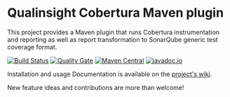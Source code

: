 # Qualinsight Cobertura Maven plugin

This project provides a Maven plugin that runs Cobertura instrumentation and reporting as well as report transformation to SonarQube generic test coverage format.

[![Build Status](https://travis-ci.org/QualInsight/qualinsight-mojo-cobertura.svg?branch=master)](https://travis-ci.org/QualInsight/qualinsight-mojo-cobertura) [![Quality Gate](http://nemo.sonarqube.org/api/badges/gate?key=com.qualinsight.mojo.cobertura:qualinsight-mojo-cobertura)](http://nemo.sonarqube.org/dashboard/index/com.qualinsight.mojo.cobertura:qualinsight-mojo-cobertura) [![Maven Central](https://maven-badges.herokuapp.com/maven-central/com.qualinsight.mojo.cobertura/qualinsight-mojo-cobertura/badge.svg)](https://maven-badges.herokuapp.com/maven-central/com.qualinsight.mojo.cobertura/qualinsight-mojo-cobertura) [![javadoc.io](https://javadoc-emblem.rhcloud.com/doc/com.qualinsight.mojo.cobertura/qualinsight-mojo-cobertura/badge.svg)](http://www.javadoc.io/doc/com.qualinsight.mojo.cobertura/qualinsight-mojo-cobertura)

Installation and usage Documentation is available on the [project's wiki](https://github.com/QualInsight/qualinsight-mojo-cobertura/wiki).

New feature ideas and contributions are more than welcome!